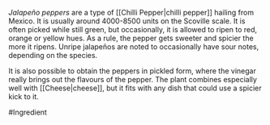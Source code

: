 *Jalapeño peppers* are a type of [[Chilli Pepper|chilli pepper]] hailing from Mexico. It is usually around 4000-8500 units on the Scoville scale. It is often picked while still green, but occasionally, it is allowed to ripen to red, orange or yellow hues. As a rule, the pepper gets sweeter and spicier the more it ripens.
Unripe jalapeños are noted to occasionally have sour notes, depending on the species.

It is also possible to obtain the peppers in pickled form, where the vinegar really brings out the flavours of the pepper.
The plant combines especially well with [[Cheese|cheese]], but it fits with any dish that could use a spicier kick to it.

#Ingredient